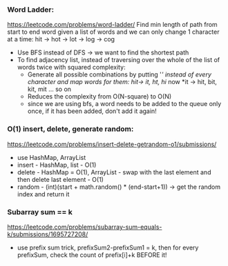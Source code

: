 ### Word Ladder:
https://leetcode.com/problems/word-ladder/
    Find min length of path from start to end word given a list of words and we can only change 1 character at a time:
    hit -> hot -> lot -> log -> cog
- Use BFS instead of DFS -> we want to find the shortest path
- To find adjacency list, instead of traversing over the whole of the list of words twice with squared complexity:
    - Generate all possible combinations by putting '*' instead of every character and map words for them:
    hit-> *it, h*t, hi*
    now *it -> hit, bit, kit, mit ... so on
    - Reduces the complexity from O(N-square) to O(N)
    - since we are using bfs, a word needs to be added to the queue only once, if it has been added, don't add it again!

### O(1) insert, delete, generate random:
https://leetcode.com/problems/insert-delete-getrandom-o1/submissions/
- use HashMap, ArrayList
- insert - HashMap, list - O(1)
- delete - HashMap = O(1), ArrayList - swap with the last element and then delete last element - O(1)
- random - (int)(start + math.random() * (end-start+1)) -> get the random index and return it

### Subarray sum == k
https://leetcode.com/problems/subarray-sum-equals-k/submissions/1695727208/
- use prefix sum trick, prefixSum2-prefixSum1 = k, then for every prefixSum, check the count of prefix[i]+k BEFORE it!